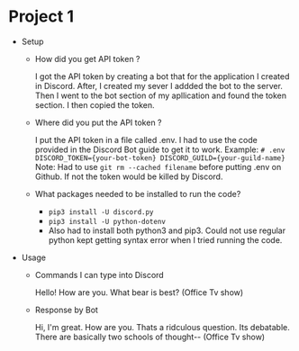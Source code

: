 # Project 1

- Setup 
  - How did you get API token ?
     
     I got the API token by creating a bot that for the application I created in Discord. After, I created my sever I addded the bot to the server. Then I went to the bot section   of my apllication and found the token section. I then copied the token. 
    
  - Where did you put the API token ?
    
    I put the API token in a file called .env. I had to use the code provided in the Discord Bot guide to get it to work.
    Example: 
   `# .env
    DISCORD_TOKEN={your-bot-token}
    DISCORD_GUILD={your-guild-name}`
    Note: Had to use `git rm --cached filename` before putting .env on Github. If not the token would be killed by Discord.
    
  - What packages needed to be installed to run the code?
    -  `pip3 install -U discord.py`
    -  `pip3 install -U python-dotenv`
    -  Also had to install both python3 and pip3. Could not use regular python kept getting syntax error when I tried running the code.

- Usage 
  - Commands I can type into Discord 
  
    Hello! How are you.
    What bear is best? (Office Tv show)
  
  - Response by Bot 
 
    Hi, I'm great. How are you.
    Thats a ridculous question. Its debatable. There are basically two schools of thought-- (Office Tv show)


